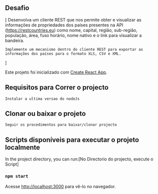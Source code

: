 ## Desafio
[
    Desenvolva um cliente REST que nos permite obter e visualizar as informações de propriedades dos países presentes na API (https://restcountries.eu) como nome, capital, região, sub-região, população, área, fuso horário, nome nativo e o link para visualizar a bandeira.

    Implemente um mecanismo dentro do cliente REST para exportar as informações dos países para o formato XLS, CSV e XML.
]


Este projeto foi inicializado com [Create React App](https://github.com/facebook/create-react-app).

## Requisitos para Correr o projecto
    Instalar a ultima versao do nodeJs
## Clonar ou baixar o projeto
    Seguir os procedimentos para baixar/clonar projecto
## Scripts disponíveis para executar o projeto localmente

In the project directory, you can run:[No Directorio do projecto, execute o Script]

### `npm start`
Acesse [http://localhost:3000](http://localhost:3000) 
para vê-lo no navegador.
